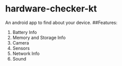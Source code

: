 # hardware-checker-kt
An android app to find about your device. 
 ##Features:
 1. Battery Info
 2. Memory and Storage Info
 3. Camera 
 4. Sensors
 5. Network Info
 6. Sound
